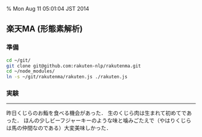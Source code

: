 % Mon Aug 11 05:01:04 JST 2014

## 楽天MA (形態素解析)

### 準備

```bash
cd ~/git/
git clone git@github.com:rakuten-nlp/rakutenma.git
cd ~/node_modules/
ln -s ~/git/rakutenma/rakuten.js ./rakuten.js
```

### 実験

<script src="https://gist.github.com/cympfh/c838ca40df01eac3e28a.js"></script>

---

昨日くじらのお鮨を食べる機会があった．
生のくじら肉は生まれて初めてであった．
ほんの少しビーフジャーキーのような味と噛みごたえで（やはりくじらは馬の仲間なのである）大変美味しかった．
